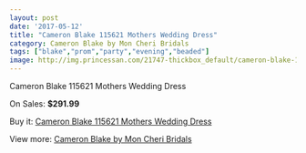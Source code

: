 ```yaml
---
layout: post
date: '2017-05-12'
title: "Cameron Blake 115621 Mothers Wedding Dress"
category: Cameron Blake by Mon Cheri Bridals
tags: ["blake","prom","party","evening","beaded"]
image: http://img.princessan.com/21747-thickbox_default/cameron-blake-115621-mothers-wedding-dress.jpg
---
```

Cameron Blake 115621 Mothers Wedding Dress

On Sales: **$291.99**
<a href="https://www.princessan.com/en/9872-cameron-blake-115621-mothers-wedding-dress.html"><amp-img layout="responsive" width="600" height="600" src="//img.princessan.com/21747-thickbox_default/cameron-blake-115621-mothers-wedding-dress.jpg" alt="Cameron Blake 115621 Mothers Wedding Dress 0" /></a>
<a href="https://www.princessan.com/en/9872-cameron-blake-115621-mothers-wedding-dress.html"><amp-img layout="responsive" width="600" height="600" src="//img.princessan.com/21749-thickbox_default/cameron-blake-115621-mothers-wedding-dress.jpg" alt="Cameron Blake 115621 Mothers Wedding Dress 1" /></a>
<a href="https://www.princessan.com/en/9872-cameron-blake-115621-mothers-wedding-dress.html"><amp-img layout="responsive" width="600" height="600" src="//img.princessan.com/21748-thickbox_default/cameron-blake-115621-mothers-wedding-dress.jpg" alt="Cameron Blake 115621 Mothers Wedding Dress 2" /></a>

Buy it: [Cameron Blake 115621 Mothers Wedding Dress](https://www.princessan.com/en/9872-cameron-blake-115621-mothers-wedding-dress.html "Cameron Blake 115621 Mothers Wedding Dress")

View more: [Cameron Blake by Mon Cheri Bridals](https://www.princessan.com/en/79- "Cameron Blake by Mon Cheri Bridals")